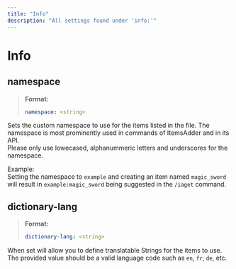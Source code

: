 ```yaml
---
title: "Info"
description: "All settings found under 'info:'"
---
```


# Info

## namespace

> **Format:**
> 
> ```yaml
> namespace: <string>
> ```

Sets the custom namespace to use for the items listed in the file. The namespace is most prominently used in commands of ItemsAdder and in its API.  
Please only use lowecased, alphanummeric letters and underscores for the namespace.

Example:  
Setting the namespace to `example` and creating an item named `magic_sword` will result in `example:magic_sword` being suggested in the `/iaget` command.

## dictionary-lang

> **Format:**
> 
> ```yaml
> dictionary-lang: <string>
> ```

When set will allow you to define translatable Strings for the items to use.  
The provided value should be a valid language code such as `en`, `fr`, `de`, etc.